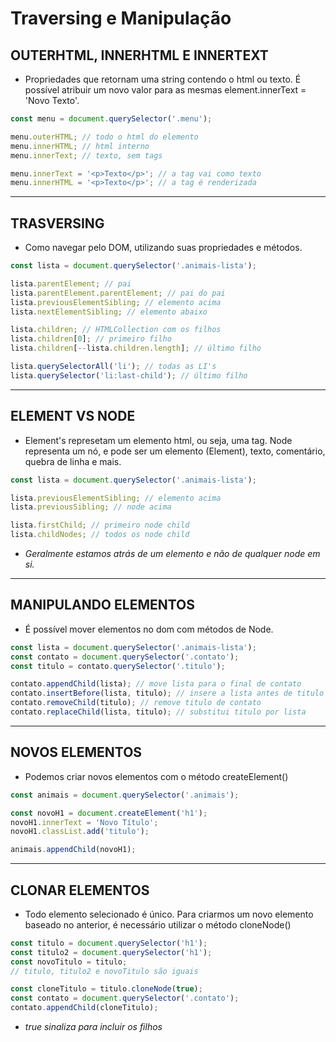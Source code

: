# Traversing e Manipulação

## OUTERHTML, INNERHTML E INNERTEXT

* Propriedades que retornam uma string contendo o html ou texto. É possível atribuir um novo valor para as mesmas element.innerText = 'Novo Texto'.

~~~javascript
const menu = document.querySelector('.menu');

menu.outerHTML; // todo o html do elemento
menu.innerHTML; // html interno
menu.innerText; // texto, sem tags

menu.innerText = '<p>Texto</p>'; // a tag vai como texto
menu.innerHTML = '<p>Texto</p>'; // a tag é renderizada
~~~

___

## TRASVERSING

* Como navegar pelo DOM, utilizando suas propriedades e métodos.

~~~javascript
const lista = document.querySelector('.animais-lista');

lista.parentElement; // pai
lista.parentElement.parentElement; // pai do pai
lista.previousElementSibling; // elemento acima
lista.nextElementSibling; // elemento abaixo

lista.children; // HTMLCollection com os filhos
lista.children[0]; // primeiro filho
lista.children[--lista.children.length]; // último filho

lista.querySelectorAll('li'); // todas as LI's
lista.querySelector('li:last-child'); // último filho
~~~

___

## ELEMENT VS NODE

* Element's represetam um elemento html, ou seja, uma tag. Node representa um nó, e pode ser um elemento (Element), texto, comentário, quebra de linha e mais.

~~~javascript
const lista = document.querySelector('.animais-lista');

lista.previousElementSibling; // elemento acima
lista.previousSibling; // node acima

lista.firstChild; // primeiro node child
lista.childNodes; // todos os node child
~~~

* *Geralmente estamos atrás de um elemento e não de qualquer node em si.*

___

## MANIPULANDO ELEMENTOS

* É possível mover elementos no dom com métodos de Node.

~~~javascript
const lista = document.querySelector('.animais-lista');
const contato = document.querySelector('.contato');
const titulo = contato.querySelector('.titulo');

contato.appendChild(lista); // move lista para o final de contato
contato.insertBefore(lista, titulo); // insere a lista antes de titulo
contato.removeChild(titulo); // remove titulo de contato
contato.replaceChild(lista, titulo); // substitui titulo por lista
~~~

___

## NOVOS ELEMENTOS

* Podemos criar novos elementos com o método createElement()

~~~javascript
const animais = document.querySelector('.animais');

const novoH1 = document.createElement('h1');
novoH1.innerText = 'Novo Título';
novoH1.classList.add('titulo');

animais.appendChild(novoH1);
~~~

___

## CLONAR ELEMENTOS

* Todo elemento selecionado é único. Para criarmos um novo elemento baseado no anterior, é necessário utilizar o método cloneNode()

~~~javascript
const titulo = document.querySelector('h1');
const titulo2 = document.querySelector('h1');
const novoTitulo = titulo;
// titulo, titulo2 e novoTitulo são iguais

const cloneTitulo = titulo.cloneNode(true);
const contato = document.querySelector('.contato');
contato.appendChild(cloneTitulo);
~~~

* *true sinaliza para incluir os filhos*
